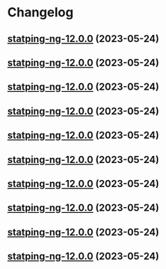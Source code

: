 # Changelog



## [statping-ng-12.0.0](https://github.com/truecharts/charts/compare/statping-ng-11.0.6...statping-ng-12.0.0) (2023-05-24)




## [statping-ng-12.0.0](https://github.com/truecharts/charts/compare/statping-ng-11.0.6...statping-ng-12.0.0) (2023-05-24)




## [statping-ng-12.0.0](https://github.com/truecharts/charts/compare/statping-ng-11.0.6...statping-ng-12.0.0) (2023-05-24)




## [statping-ng-12.0.0](https://github.com/truecharts/charts/compare/statping-ng-11.0.6...statping-ng-12.0.0) (2023-05-24)




## [statping-ng-12.0.0](https://github.com/truecharts/charts/compare/statping-ng-11.0.6...statping-ng-12.0.0) (2023-05-24)




## [statping-ng-12.0.0](https://github.com/truecharts/charts/compare/statping-ng-11.0.6...statping-ng-12.0.0) (2023-05-24)




## [statping-ng-12.0.0](https://github.com/truecharts/charts/compare/statping-ng-11.0.6...statping-ng-12.0.0) (2023-05-24)




## [statping-ng-12.0.0](https://github.com/truecharts/charts/compare/statping-ng-11.0.6...statping-ng-12.0.0) (2023-05-24)




## [statping-ng-12.0.0](https://github.com/truecharts/charts/compare/statping-ng-11.0.6...statping-ng-12.0.0) (2023-05-24)




## [statping-ng-12.0.0](https://github.com/truecharts/charts/compare/statping-ng-11.0.6...statping-ng-12.0.0) (2023-05-24)

